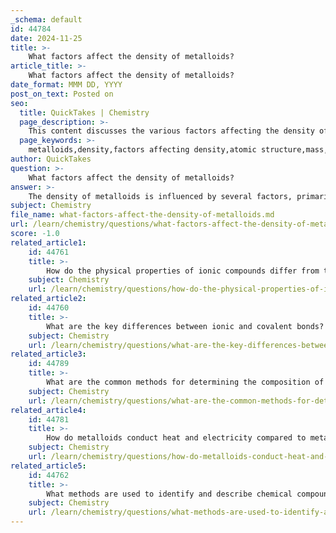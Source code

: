 ```yaml
---
_schema: default
id: 44784
date: 2024-11-25
title: >-
    What factors affect the density of metalloids?
article_title: >-
    What factors affect the density of metalloids?
date_format: MMM DD, YYYY
post_on_text: Posted on
seo:
  title: QuickTakes | Chemistry
  page_description: >-
    This content discusses the various factors affecting the density of metalloids, including mass and volume, atomic structure, state of matter, temperature and pressure, and the impact of alloying and mixtures.
  page_keywords: >-
    metalloids,density,factors affecting density,atomic structure,mass,volume,states of matter,temperature,pressure,alloying,mixtures,materials science,semiconductor technology
author: QuickTakes
question: >-
    What factors affect the density of metalloids?
answer: >-
    The density of metalloids is influenced by several factors, primarily related to their atomic structure and the arrangement of their atoms. Here are the key factors that affect the density of metalloids:\n\n1. **Mass and Volume**: The fundamental factors that directly affect density are mass and volume. Density is defined as mass per unit volume ($\text{Density} = \frac{\text{Mass}}{\text{Volume}}$). Therefore, any changes in the mass of the metalloid or the volume it occupies will directly impact its density.\n\n2. **Atomic Structure**: The atomic mass of the metalloid elements plays a significant role in determining their density. Heavier metalloids, such as antimony (density of 6.69 g/cm³), will generally have a higher density compared to lighter metalloids like silicon (density of 2.33 g/cm³). The arrangement of atoms in the crystal lattice also affects how closely packed the atoms are, which can influence the overall density.\n\n3. **State of Matter**: The physical state (solid, liquid, or gas) of the metalloid can also affect its density. For instance, the density of a solid metalloid will differ from that of the same metalloid in a gaseous state due to differences in atomic spacing.\n\n4. **Temperature and Pressure**: These environmental factors can indirectly affect density. For example, increasing temperature typically causes materials to expand, which can decrease density if the mass remains constant. Conversely, increasing pressure can compress materials, potentially increasing their density.\n\n5. **Alloying and Mixtures**: When metalloids are combined with other elements to form alloys or mixtures, the resulting density can differ from that of the pure metalloid. The density of the mixture will depend on the proportions and densities of the individual components.\n\nIn summary, the density of metalloids is influenced by their atomic mass, atomic arrangement, state of matter, environmental conditions (temperature and pressure), and the presence of other elements in mixtures or alloys. Understanding these factors is crucial for applications in fields such as materials science and semiconductor technology, where the unique properties of metalloids are exploited.
subject: Chemistry
file_name: what-factors-affect-the-density-of-metalloids.md
url: /learn/chemistry/questions/what-factors-affect-the-density-of-metalloids
score: -1.0
related_article1:
    id: 44761
    title: >-
        How do the physical properties of ionic compounds differ from those of covalent compounds?
    subject: Chemistry
    url: /learn/chemistry/questions/how-do-the-physical-properties-of-ionic-compounds-differ-from-those-of-covalent-compounds
related_article2:
    id: 44760
    title: >-
        What are the key differences between ionic and covalent bonds?
    subject: Chemistry
    url: /learn/chemistry/questions/what-are-the-key-differences-between-ionic-and-covalent-bonds
related_article3:
    id: 44789
    title: >-
        What are the common methods for determining the composition of a chemical compound?
    subject: Chemistry
    url: /learn/chemistry/questions/what-are-the-common-methods-for-determining-the-composition-of-a-chemical-compound
related_article4:
    id: 44781
    title: >-
        How do metalloids conduct heat and electricity compared to metals and non-metals?
    subject: Chemistry
    url: /learn/chemistry/questions/how-do-metalloids-conduct-heat-and-electricity-compared-to-metals-and-nonmetals
related_article5:
    id: 44762
    title: >-
        What methods are used to identify and describe chemical compounds?
    subject: Chemistry
    url: /learn/chemistry/questions/what-methods-are-used-to-identify-and-describe-chemical-compounds
---
```


&nbsp;